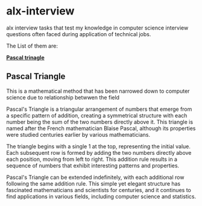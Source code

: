 # alx-interview
alx interview tasks that test my knowledge in computer science interview questions often faced during application of technical jobs.

The List of them are:

[**Pascal trinagle**](#pascal)

<a name="pascal"><a/>

## Pascal Triangle
This is a mathematical method that has been narrowed down to computer science due to relationship betwwen the field

Pascal's Triangle is a triangular arrangement of numbers that emerge from a specific pattern of addition, creating a symmetrical structure with each number being the sum of the two numbers directly above it. This triangle is named after the French mathematician Blaise Pascal, although its properties were studied centuries earlier by various mathematicians.

The triangle begins with a single 1 at the top, representing the initial value. Each subsequent row is formed by adding the two numbers directly above each position, moving from left to right. This addition rule results in a sequence of numbers that exhibit interesting patterns and properties.

Pascal's Triangle can be extended indefinitely, with each additional row following the same addition rule. This simple yet elegant structure has fascinated mathematicians and scientists for centuries, and it continues to find applications in various fields, including computer science and statistics.
